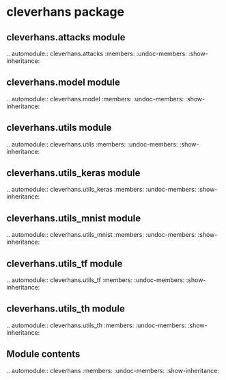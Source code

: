 cleverhans package
==================

cleverhans\.attacks module
--------------------------

.. automodule:: cleverhans.attacks
    :members:
    :undoc-members:
    :show-inheritance:


cleverhans\.model module
------------------------

.. automodule:: cleverhans.model
    :members:
    :undoc-members:
    :show-inheritance:

cleverhans\.utils module
------------------------

.. automodule:: cleverhans.utils
    :members:
    :undoc-members:
    :show-inheritance:

cleverhans\.utils\_keras module
-------------------------------

.. automodule:: cleverhans.utils_keras
    :members:
    :undoc-members:
    :show-inheritance:

cleverhans\.utils\_mnist module
-------------------------------

.. automodule:: cleverhans.utils_mnist
    :members:
    :undoc-members:
    :show-inheritance:

cleverhans\.utils\_tf module
----------------------------

.. automodule:: cleverhans.utils_tf
    :members:
    :undoc-members:
    :show-inheritance:

cleverhans\.utils\_th module
----------------------------

.. automodule:: cleverhans.utils_th
    :members:
    :undoc-members:
    :show-inheritance:


Module contents
---------------

.. automodule:: cleverhans
    :members:
    :undoc-members:
    :show-inheritance:
